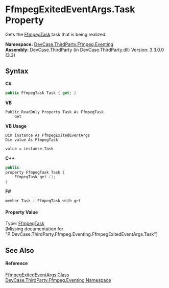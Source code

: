 # FfmpegExitedEventArgs.Task Property 
 

Gets the <a href="T_DevCase_ThirdParty_Ffmpeg_FfmpegTask">FfmpegTask</a> task that is being realized.

**Namespace:**&nbsp;<a href="N_DevCase_ThirdParty_Ffmpeg_Eventing">DevCase.ThirdParty.Ffmpeg.Eventing</a><br />**Assembly:**&nbsp;DevCase.ThirdParty (in DevCase.ThirdParty.dll) Version: 3.3.0.0 (3.3)

## Syntax

**C#**<br />
``` C#
public FfmpegTask Task { get; }
```

**VB**<br />
``` VB
Public ReadOnly Property Task As FfmpegTask
	Get
```

**VB Usage**<br />
``` VB Usage
Dim instance As FfmpegExitedEventArgs
Dim value As FfmpegTask

value = instance.Task

```

**C++**<br />
``` C++
public:
property FfmpegTask Task {
	FfmpegTask get ();
}
```

**F#**<br />
``` F#
member Task : FfmpegTask with get

```


#### Property Value
Type: <a href="T_DevCase_ThirdParty_Ffmpeg_FfmpegTask">FfmpegTask</a><br />\[Missing <value> documentation for "P:DevCase.ThirdParty.Ffmpeg.Eventing.FfmpegExitedEventArgs.Task"\]

## See Also


#### Reference
<a href="T_DevCase_ThirdParty_Ffmpeg_Eventing_FfmpegExitedEventArgs">FfmpegExitedEventArgs Class</a><br /><a href="N_DevCase_ThirdParty_Ffmpeg_Eventing">DevCase.ThirdParty.Ffmpeg.Eventing Namespace</a><br />